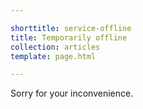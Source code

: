 ```yaml
---

shorttitle: service-offline
title: Temporarily offline
collection: articles
template: page.html

---
```


Sorry for your inconvenience.